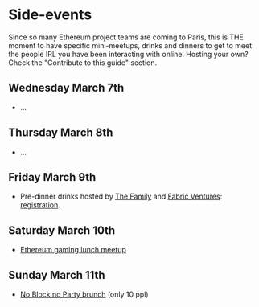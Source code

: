 # Side-events

Since so many Ethereum project teams are coming to Paris, this is THE moment to have specific mini-meetups, drinks and dinners to get to meet the people IRL you have been interacting with online.  Hosting your own?  Check the "Contribute to this guide" section.

## Wednesday  March 7th

* ...

## Thursday March 8th

* ...

## Friday March 9th

* Pre-dinner drinks hosted by [The Family](https://www.thefamily.co/) and [Fabric Ventures](https://fabric.vc/): [registration](https://www.eventbrite.com/e/fabric-ventures-the-family-drinks-in-paris-tickets-43130563677).

## Saturday March 10th

* [Ethereum gaming lunch meetup](https://www.meetup.com/meetup-group-PoZjboSq/events/248313002/) 

## Sunday March 11th

* [No Block no Party brunch](http://ethcc.noblockno.party/) \(only 10 ppl\)





